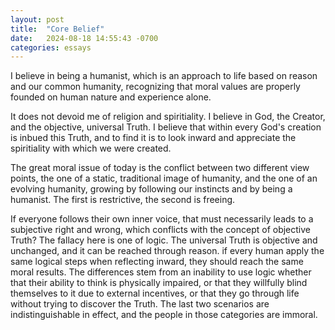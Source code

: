 ```yaml
---
layout: post
title:  "Core Belief"
date:   2024-08-18 14:55:43 -0700
categories: essays
---
```


I believe in being a humanist, which is an approach to life based on reason and our common humanity, recognizing that moral values are properly founded on human nature and experience alone.

It does not devoid me of religion and spiritiality. I believe in God, the Creator, and the objective, universal Truth. I believe that within every God's creation is inbued this Truth, and to find it is to look inward and appreciate the spiritiality with which we were created.

The great moral issue of today is the conflict between two different view points, the one of a static, traditional image of humanity, and the one of an evolving humanity, growing by following our instincts and by being a humanist. The first is restrictive, the second is freeing.

If everyone follows their own inner voice, that must necessarily leads to a subjective right and wrong, which conflicts with the concept of objective Truth? The fallacy here is one of logic. The universal Truth is objective and unchanged, and it can be reached through reason. if every human apply the same logical steps when reflecting inward, they should reach the same moral results. The differences stem from an inability to use logic whether that their ability to think is physically impaired, or that they willfully blind themselves to it due to external incentives, or that they go through life without trying to discover the Truth. The last two scenarios are indistinguishable in effect, and the people in those categories are immoral.